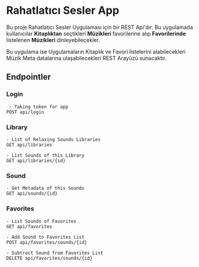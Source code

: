 # Rahatlatıcı Sesler App

Bu proje Rahatlatıcı Sesler Uygulaması için bir REST Api'dır. Bu uygulamada kullanıcılar __Kitaplıktan__ seçtikleri __Müzikleri__ favorilerine alıp __Favorilerinde__ listelenen __Müzikleri__ dinleyebilecekler. 

Bu uygulama ise Uygulamaların Kitaplık ve Favori listelerini alabilecekleri Müzik Meta datalarına ulaşabilecekleri REST Arayüzü sunacaktır.

## Endpointler

### Login
```
 - Taking token for app
POST api/login
```
### Library
```
- List of Relaxing Sounds Libraries
GET api/libraries 

- List Sounds of this Library 
GET api/libraries/{id} 
```
### Sound
```
- Get Metadata of this Sounds
GET api/sounds/{id} 
```
### Favorites
```
- List Sounds of Favorites
GET api/favorites 

- Add Sound to Favorites List
POST api/favorites/sounds/{id} 

- Subtract Sound from Favorites List
DELETE api/favorites/sounds/{id} 
```
